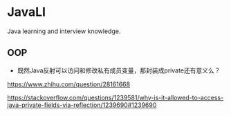 # JavaLI
Java learning and interview knowledge.

## OOP

+ 既然Java反射可以访问和修改私有成员变量，那封装成private还有意义么？

https://www.zhihu.com/question/28161668

https://stackoverflow.com/questions/1239581/why-is-it-allowed-to-access-java-private-fields-via-reflection/1239690#1239690

